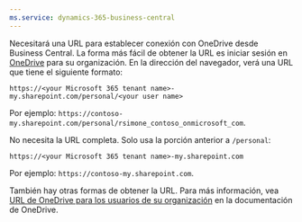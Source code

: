 ```yaml
---
ms.service: dynamics-365-business-central
---
```

Necesitará una URL para establecer conexión con OneDrive desde Business Central. La forma más fácil de obtener la URL es iniciar sesión en [OneDrive](https://onedrive.live.com) para su organización. En la dirección del navegador, verá una URL que tiene el siguiente formato:

`https://<your Microsoft 365 tenant name>-my.sharepoint.com/personal/<your user name>`

Por ejemplo: `https://contoso-my.sharepoint.com/personal/rsimone_contoso_onmicrosoft_com`.

No necesita la URL completa. Solo usa la porción anterior a `/personal`:

`https://<your Microsoft 365 tenant name>-my.sharepoint.com`

Por ejemplo: `https://contoso-my.sharepoint.com`.  

También hay otras formas de obtener la URL. Para más información, vea [URL de OneDrive para los usuarios de su organización](/onedrive/list-onedrive-urls) en la documentación de OneDrive.
